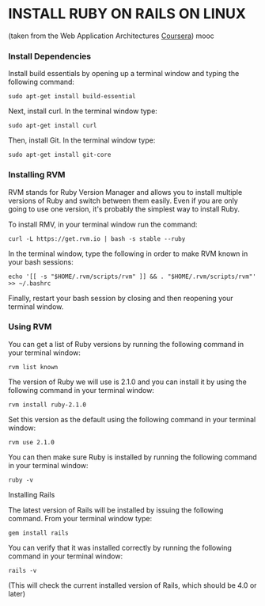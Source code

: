 INSTALL RUBY ON RAILS ON LINUX 
==============================

(taken from the Web Application Architectures [Coursera](https://www.coursera.org/course/webapplications)) mooc

### Install Dependencies

Install build essentials by opening up a terminal window and typing the following command:

```
sudo apt-get install build-essential
```

Next, install curl. In the terminal window type:

```
sudo apt-get install curl
```

Then, install Git. In the terminal window type:

```
sudo apt-get install git-core
```


### Installing RVM

RVM stands for Ruby Version Manager and allows you to install multiple versions of Ruby and switch between them easily. Even if you are only going to use one version, it's probably the simplest way to install Ruby.


To install RMV, in your terminal window run the command:

```
curl -L https://get.rvm.io | bash -s stable --ruby
```

In the terminal window, type the following in order to make RVM known in your bash sessions:

```
echo '[[ -s "$HOME/.rvm/scripts/rvm" ]] && . "$HOME/.rvm/scripts/rvm"' >> ~/.bashrc
```

Finally, restart your bash session by closing and then reopening your terminal window.



### Using RVM

You can get a list of Ruby versions by running the following command in your terminal window:

```
rvm list known
```

The version of Ruby we will use is 2.1.0 and you can install it by using the following command in your terminal window:

```
rvm install ruby-2.1.0
```

Set this version as the default using the following command in your terminal window:

```
rvm use 2.1.0
```

You can then make sure Ruby is installed by running the following command in your terminal window:

```
ruby -v
```


Installing Rails

The latest version of Rails will be installed by issuing the following command.  From your terminal window type:

```
gem install rails
```


You can verify that it was installed correctly by running the following command in your terminal window:

```
rails -v
```

(This will check the current installed version of Rails, which should be 4.0 or later)

